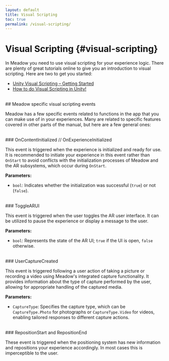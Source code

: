 ```yaml
---
layout: default
title: Visual Scripting
toc: true
permalink: /visual-scripting/
---
```


# Visual Scripting {#visual-scripting}

In Meadow you need to use visual scripting for your experience logic. There are plenty of great tutorials online to give you an introduction to visual scripting. Here are two to get you started:
* [Unity Visual Scripting – Getting Started](https://www.youtube.com/watch?v=JYkFm1Sc3v8)
* [How to do Visual Scripting in Unity!](https://www.youtube.com/watch?v=hcrHmGil_rM)

<br>
## Meadow specific visual scripting events

Meadow has a few specific events related to functions in the app that you can make use of in your experiences. Many are related to specific features covered in other parts of the manual, but here are a few general ones:

<br>
### OnContentInitialized // OnExperienceInitialized

This event is triggered when the experience is initialized and ready for use. It is recommended to initiate your experience in this event rather than `OnStart` to avoid conflicts with the initialization processes of Meadow and the AR subsystems, which occur during `OnStart`.

**Parameters:**
- `bool`: Indicates whether the initialization was successful (`true`) or not (`false`).

<br>
### ToggleARUI

This event is triggered when the user toggles the AR user interface. It can be utilized to pause the experience or display a message to the user.

**Parameters:**
- `bool`: Represents the state of the AR UI; `true` if the UI is open, `false` otherwise.

<br>
### UserCaptureCreated

This event is triggered following a user action of taking a picture or recording a video using Meadow's integrated capture functionality. It provides information about the type of capture performed by the user, allowing for appropriate handling of the captured media.

**Parameters:**
- `CaptureType`: Specifies the capture type, which can be `CaptureType.Photo` for photographs or `CaptureType.Video` for videos, enabling tailored responses to different capture actions.

<br>
### RepositionStart and RepositionEnd

These event is triggered when the positioning system has new information and repositions your experience accordingly. In most cases this is imperceptible to the user.
